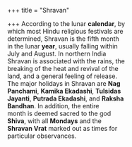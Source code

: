 +++
title = "Shravan"

+++
According to the lunar **calendar**, by  
which most Hindu religious festivals are  
determined, Shravan is the fifth month  
in the lunar **year**, usually falling within  
July and August. In northern India  
Shravan is associated with the rains, the  
breaking of the heat and revival of the  
land, and a general feeling of release.  
The major holidays in Shravan are **Nag**  
**Panchami**, **Kamika Ekadashi**, **Tulsidas**  
**Jayanti**, **Putrada Ekadashi**, and **Raksha**  
**Bandhan**. In addition, the entire  
month is deemed sacred to the god  
**Shiva**, with all **Mondays** and the  
**Shravan Vrat** marked out as times for  
particular observances.